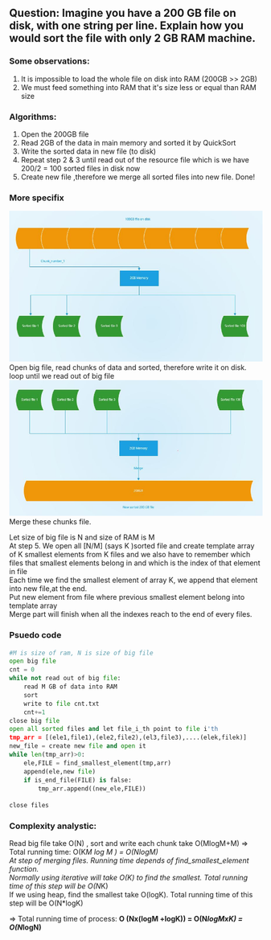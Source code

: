 ## Question: Imagine you have a 200 GB file on disk, with **one string per line**. Explain how you would sort the file with **only 2 GB** RAM machine.

### Some observations:
1. It is impossible to load the whole file on disk into RAM (200GB >> 2GB)
2. We must feed something into RAM that it's size less or equal than RAM size

### Algorithms:
1. Open the 200GB file
2. Read 2GB of the data in main memory and sorted it by QuickSort 
3. Write the sorted data in new file (to disk)
4. Repeat step 2 & 3 until read out of the resource file which is we have 200/2 = 100 sorted files in disk now
5. Create new file ,therefore we merge all sorted files into new file. Done!


### More specifix
![devide big file into chunks, sort it](images/split.JPG)
Open big file, read chunks of data and sorted, therefore write it on disk. loop until we read out of big file
![devide big file into chunks, sort it](images/merge.JPG)
Merge these chunks file.

Let size of big file is N and size of RAM is M  
At step 5. We open all [N/M] (says K )sorted file and create template array of K smallest elements from K files and we also have to remember which files that smallest elements belong in and which is the index of that element in file  
Each time we find the smallest element of array K, we append that element into new file,at the end.  
Put new element from file where previous smallest element belong into template array  
Merge part will finish when all the indexes reach to the end of every files.  



### Psuedo code
``` python
#M is size of ram, N is size of big file
open big file
cnt = 0
while not read out of big file:
    read M GB of data into RAM
    sort 
    write to file cnt.txt
    cnt+=1
close big file
open all sorted files and let file_i_th point to file i'th
tmp_arr = [(ele1,file1),(ele2,file2),(el3,file3),....(elek,filek)]
new_file = create new file and open it
while len(tmp_arr)>0:
    ele,FILE = find_smallest_element(tmp,arr)
    append(ele,new file)
    if is_end_file(FILE) is false:
        tmp_arr.append((new_ele,FILE))

close files
```

### Complexity analystic:
Read big file take O(N) , sort and write each chunk take O(MlogM+M) => Total running time: O(K*M log M ) = O(NlogM)   
At step of merging files. Running time depends of find_smallest_element function.   
Normally using iterative will take O(K) to find the smallest. Total running time of this step will be O(N*K)  
If we using heap, find the smallest take O(logK). Total running time of this step will be O(N*logK)  

=> Total running time of process: **O (Nx(logM +logK)) = O(N*logMxK) = O(N*logN)**  


